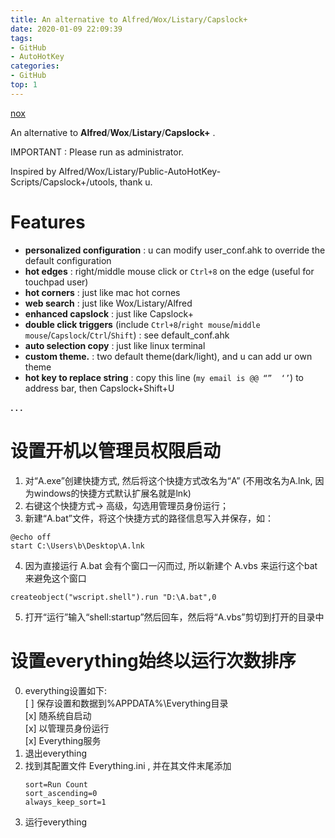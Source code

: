 ```yaml
---
title: An alternative to Alfred/Wox/Listary/Capslock+
date: 2020-01-09 22:09:39
tags:
- GitHub
- AutoHotKey
categories:
- GitHub
top: 1
---
```




[<i class="fa fa-fw fa-github fa-2x"></i>nox](https://github.com/no5ix/nox) 


An alternative to **Alfred**/**Wox**/**Listary**/**Capslock+** .

IMPORTANT : Please run as administrator.

Inspired by Alfred/Wox/Listary/Public-AutoHotKey-Scripts/Capslock+/utools, thank u.


# Features

- **personalized configuration** : u can modify user_conf.ahk to override the default configuration
- **hot edges** : right/middle mouse click or `Ctrl+8` on the edge (useful for touchpad user)
- **hot corners** : just like mac hot cornes
- **web search** : just like Wox/Listary/Alfred
- **enhanced capslock** : just like Capslock+
- **double click triggers** (include `Ctrl+8`/`right mouse`/`middle mouse`/`Capslock`/`Ctrl`/`Shift`) : see default_conf.ahk
- **auto selection copy** : just like linux terminal
- **custom theme.** : two default theme(dark/light), and u can add ur own theme
- **hot key to replace string** : copy this line (`my email is @@ “”  ‘’`) to address bar, then Capslock+Shift+U

**. . .**<!-- more -->

# 设置开机以管理员权限启动

1. 对“A.exe”创建快捷方式, 然后将这个快捷方式改名为“A” (不用改名为A.lnk, 因为windows的快捷方式默认扩展名就是lnk)
2. 右键这个快捷方式-> 高级，勾选用管理员身份运行； 
3. 新建“A.bat”文件，将这个快捷方式的路径信息写入并保存，如：
```
@echo off
start C:\Users\b\Desktop\A.lnk
```
4. 因为直接运行 A.bat 会有个窗口一闪而过, 所以新建个 A.vbs 来运行这个bat来避免这个窗口
```
createobject("wscript.shell").run "D:\A.bat",0
```
5. 打开“运行”输入“shell:startup”然后回车，然后将“A.vbs”剪切到打开的目录中


# 设置everything始终以运行次数排序

0. everything设置如下:  
    [ ] 保存设置和数据到%APPDATA%\Everything目录  
    [x] 随系统自启动  
    [x] 以管理员身份运行  
    [x] Everything服务  
1. 退出everything
2. 找到其配置文件 Everything.ini , 并在其文件末尾添加
    ```
    sort=Run Count
    sort_ascending=0
    always_keep_sort=1
    ```
3. 运行everything
